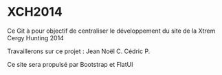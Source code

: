 XCH2014
=======

Ce Git à pour objectif de centraliser le développement du site de la
Xtrem Cergy Hunting 2014 

Travaillerons sur ce projet :
Jean Noël C.
Cédric P.

Ce site sera propulsé par Bootstrap et FlatUI 

